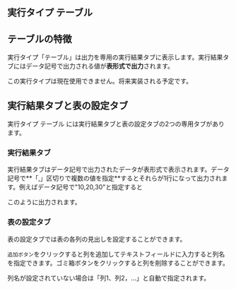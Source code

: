
<Section>

# 実行タイプ テーブル

</Section>

<Section>

## テーブルの特徴

実行タイプ「テーブル」は出力を専用の実行結果タブに表示します。実行結果タブにはデータ記号で出力される値が**表形式で出力**されます。

<!--実行結果タブのイメージ -->

<Alert>
この実行タイプは現在使用できません。将来実装される予定です。
</Alert>


</Section>

<Section>

## 実行結果タブと表の設定タブ

実行タイプ テーブル には実行結果タブと表の設定タブの2つの専用タブがあります。

### 実行結果タブ

<!-- 実行結果タブのイメージ -->

実行結果タブはデータ記号で出力されたデータが表形式で表示されます。データ記号で**「,」区切りで複数の値を指定**するとそれらが1行になって出力されます。例えばデータ記号で"10,20,30"と指定すると

<!-- 10,20,30を出力 -->

このように出力されます。

### 表の設定タブ

表の設定タブでは表の各列の見出しを設定することができます。

`追加ボタン`をクリックすると列を追加してテキストフィールドに入力すると列名を指定できます。ゴミ箱ボタンをクリックすると列を削除することができます。

列名が設定されていない場合は「列1、列2，...」と自動で指定されます。


</Section>
